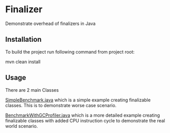 # Finalizer
Demonstrate overhead of finalizers in Java

## Installation

To build the project run following command from project root:

mvn clean install 

## Usage

There are 2 main Classes 

[SimpleBenchmark.java](src/main/java/com/livemykarma/gc/finalizer/SimpleBenchmark.java) which is a simple example creating finalizable classes. This is to demonstrate worse case scenario.

[BenchmarkWithGCProfiler.java](src/main/java/com/livemykarma/gc/finalizer/BenchmarkWithGCProfiler.java) which is a more detailed example creating finalizable classes with added CPU instruction cycle to demonstrate the real world scenario.






